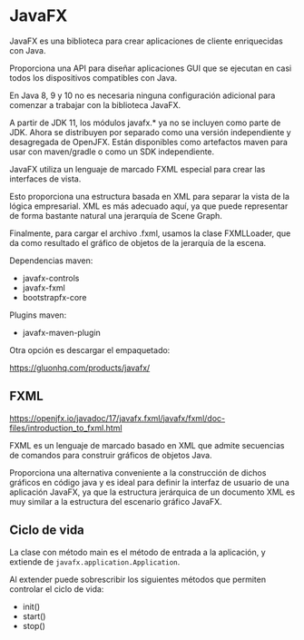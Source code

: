 
# JavaFX

JavaFX es una biblioteca para crear aplicaciones de cliente enriquecidas con Java.

Proporciona una API para diseñar aplicaciones GUI que se ejecutan en casi todos los dispositivos compatibles con Java.

En Java 8, 9 y 10 no es necesaria ninguna configuración adicional para comenzar a trabajar con la biblioteca JavaFX.

A partir de JDK 11, los módulos javafx.* ya no se incluyen como parte de JDK. Ahora se distribuyen por separado como una versión independiente y desagregada de OpenJFX. Están disponibles como artefactos maven para usar con maven/gradle o como un SDK independiente.

JavaFX utiliza un lenguaje de marcado FXML especial para crear las interfaces de vista.

Esto proporciona una estructura basada en XML para separar la vista de la lógica empresarial. XML es más adecuado aquí, ya que puede representar de forma bastante natural una jerarquía de Scene Graph.

Finalmente, para cargar el archivo .fxml, usamos la clase FXMLLoader, que da como resultado el gráfico de objetos de la jerarquía de la escena.


Dependencias maven:

* javafx-controls
* javafx-fxml
* bootstrapfx-core

Plugins maven:

* javafx-maven-plugin

Otra opción es descargar el empaquetado:

https://gluonhq.com/products/javafx/

## FXML

https://openjfx.io/javadoc/17/javafx.fxml/javafx/fxml/doc-files/introduction_to_fxml.html

FXML es un lenguaje de marcado basado en XML que admite secuencias de comandos para construir gráficos de objetos Java.

Proporciona una alternativa conveniente a la construcción de dichos gráficos en código java y es ideal para definir la interfaz de usuario de una aplicación JavaFX, ya que la estructura jerárquica de un documento XML es muy similar a la estructura del escenario gráfico JavaFX.


## Ciclo de vida

La clase con método main es el método de entrada a la aplicación, y extiende de ``javafx.application.Application``.

Al extender puede sobrescribir los siguientes métodos que permiten controlar el ciclo de vida:

* init()
* start()
* stop()
